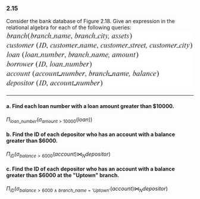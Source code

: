 ### 2.15

Consider the bank database of Figure 2.18. Give an expression in the relational algebra for each of the following queries:
![alt text](image-2.png)

---

#### a. Find each loan number with a loan amount greater than $10000.
$\Pi_{loan\_number}(\sigma_{amount > 10000}(loan))$

#### b. Find the ID of each depositor who has an account with a balance greater than $6000.

$\Pi_{ID}(\sigma_{balance > 6000}(account) \bowtie_N depositor)$

#### c. Find the ID of each depositor who has an account with a balance greater than $6000 at the "Uptown" branch.
$\Pi_{ID}(\sigma_{balance > 6000 \ \wedge \ branch\_name='Uptown'}(account) \bowtie_N depositor)$
